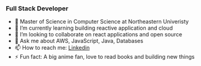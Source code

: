 ### Full Stack Developer 



- 🔭 Master of Science in Computer Science  at Northeastern Univeristy
- 🌱 I’m currently learning building reactive application and cloud
- 👯 I’m looking to collaborate on react applications and open source
- 💬 Ask me about AWS, JavaScript, Java, Databases
- 📫 How to reach me: [Linkedin](https://www.linkedin.com/in/deepak-kumar-bb1810115/)
- ⚡ Fun fact: A big anime fan, love to read books and building new things


